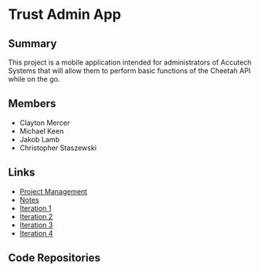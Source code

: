 # Trust Admin App

## Summary
This project is a mobile application intended for administrators of Accutech Systems that will allow them to perform basic functions of the Cheetah API while on the go.

## Members
- Clayton Mercer
- Michael Keen
- Jakob Lamb
- Christopher Staszewski

## Links
- [Project Management](https://github.com/mkeen31/trust-admin-app/projects/1)
- [Notes](https://docs.google.com/document/d/1241ho4WIxOGItz6fF2dxd29mmKQoeIE7POQDfONjSqU/edit?usp=sharing)
- [Iteration 1](https://bitbucket.org/accutechdev/bsu.tap/src/v1.0.0/)
- [Iteration 2](https://bitbucket.org/accutechdev/bsu.tap/src/v2.0.0/)
- [Iteration 3](https://bitbucket.org/accutechdev/bsu.tap/src/v3.0.0/)
- [Iteration 4](https://bitbucket.org/accutechdev/bsu.tap/src/v4.0.0/)
## Code Repositories
